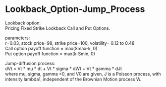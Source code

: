 # Lookback_Option-Jump_Process
Lookback option: <br>
Pricing Fixed Strike Lookback Call and Put Options.

parameters: <br>
r=0.03, stock price=98, strike price=100, volatility= 0.12 to 0.48 <br>
Call option payoff function = max(Smax-k, 0) <br>
Put option payoff function = max(k-Smin, 0) <br>


Jump-diffusion process: <br>
dVt = Vt * mu * dt + Vt * sigma * dWt + Vt * gamma * dJt <br>
where mu, sigma, gamma <0, and V0 are given, J is a Poisson process, with intensity lambda1, independent of the Brownian Motion process W.
